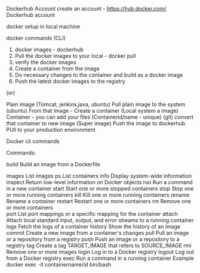 
Dockerhub Account
 create an account - https://hub.docker.com/
Dockerhub account

docker setup in local machine

docker commands (CLI)


1. docker images - dockerhub 
2. Pull the docker images to your local - docker pull
3. verify the docker images
4. Create a container from the image
5. Do necessary changes to the container and build as a docker image
6. Push the latest docker images to the registry

(or)


Plain image (Tomcat, jenkins,java, ubuntu)
Pull plain image to the system (ubuntu)
From that image - Create a container (Local system a image)
Container - you can add your files (Containerid/name - unique) (git)
convert that container to new image (Super image)
Push the image to dockerhub
PUll to your production environment



Docker cli commands

Commands:
  
  build       Build an image from a Dockerfile
  
  
  


  images      List images
  ps          List containers
  info        Display system-wide information
  inspect     Return low-level information on Docker objects
  run         Run a command in a new container
  start       Start one or more stopped containers
  stop        Stop one or more running containers
  kill        Kill one or more running containers
  rename      Rename a container
  restart     Restart one or more containers
  rm          Remove one or more containers  
  port        List port mappings or a specific mapping for the container
  attach      Attach local standard input, output, and error streams to a running container
  logs        Fetch the logs of a container
  history     Show the history of an image
  commit      Create a new image from a container's changes
  pull        Pull an image or a repository from a registry
  push        Push an image or a repository to a registry
  tag         Create a tag TARGET_IMAGE that refers to SOURCE_IMAGE
  rmi         Remove one or more images
  login       Log in to a Docker registry
  logout      Log out from a Docker registry
  exec        Run a command in a running container
         Example     docker exec -it containername/id bin/bash
  
  

